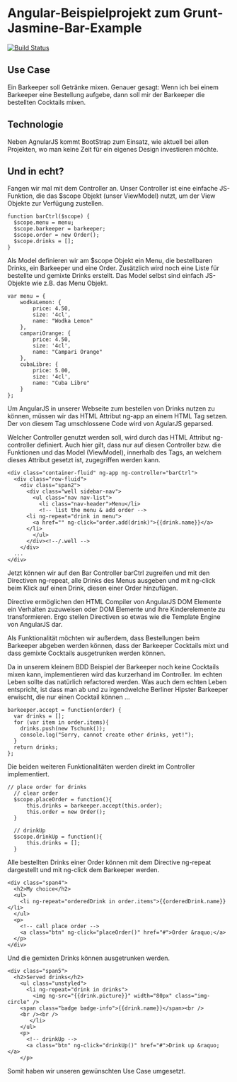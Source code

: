 Angular-Beispielprojekt zum Grunt-Jasmine-Bar-Example
=====================================================

[![Build Status](https://travis-ci.org/simonox/grunt-jasmine-bar-example.png)](https://travis-ci.org/simonox/grunt-jasmine-bar-example)


Use Case
--------
Ein Barkeeper soll Getränke mixen. Genauer gesagt: Wenn ich bei einem Barkeeper eine Bestellung aufgebe, dann soll mir der Barkeeper die bestellten Cocktails mixen.

Technologie
-----------
Neben AgnularJS kommt BootStrap zum Einsatz, wie aktuell bei allen Projekten, wo man keine Zeit für ein eigenes Design investieren möchte.

Und in echt?
------------
Fangen wir mal mit dem Controller an. Unser Controller ist eine einfache JS-Funktion, die das $scope Objekt (unser ViewModel) nutzt, um der View Objekte zur Verfügung zustellen.

	function barCtrl($scope) {
	  $scope.menu = menu;
	  $scope.barkeeper = barkeeper;
	  $scope.order = new Order();
	  $scope.drinks = [];
	}
Als Model definieren wir am $scope Objekt ein Menu, die bestellbaren Drinks, ein Barkeeper und eine Order. Zusätzlich wird noch eine Liste für bestellte und gemixte Drinks erstellt. Das Model selbst sind einfach JS-Objekte wie z.B. das Menu Objekt.

	var menu = {
	    wodkaLemon: {
	        price: 4.50,
	        size: '4cl',
	        name: "Wodka Lemon"
	    },
	    campariOrange: {
	        price: 4.50,
	        size: '4cl',
	        name: "Campari Orange"
	    },
	    cubaLibre: {
	        price: 5.00,
	        size: '4cl',
	        name: "Cuba Libre"
	    }
	};

Um AngularJS in unserer Webseite zum bestellen von Drinks nutzen zu können, müssen wir das HTML Attribut ng-app an einem HTML Tag setzen. Der von diesem Tag umschlossene Code wird von AgularJS geparsed.

Welcher Controller genutzt werden soll, wird durch das HTML Attribut ng-controller definiert. Auch hier gilt, dass nur auf diesen Controller bzw. die Funktionen und das Model (ViewModel), innerhalb des Tags, an welchem dieses Attribut gesetzt ist, zugegriffen werden kann.

	<div class="container-fluid" ng-app ng-controller="barCtrl">
	  <div class="row-fluid">
	    <div class="span2">
	      <div class="well sidebar-nav">
	        <ul class="nav nav-list">
	          <li class="nav-header">Menu</li>
	          <!-- list the menu & add order -->
	      <li ng-repeat="drink in menu">
	        <a href="" ng-click="order.add(drink)">{{drink.name}}</a>
	      </li>
	        </ul>
	      </div><!--/.well -->
	    </div>
	  ...
	</div>

Jetzt können wir auf den Bar Controller  barCtrl  zugreifen und mit den Directiven ng-repeat, alle Drinks des Menus ausgeben und mit ng-click beim Klick auf einen Drink, diesen einer Order hinzufügen.

Directive ermöglichen den HTML Compiler von AngularJS DOM Elemente ein Verhalten zuzuweisen oder DOM Elemente und ihre Kinderelemente zu transformieren. Ergo stellen Directiven so etwas wie die Template Engine von AngularJS dar.

Als Funktionalität möchten wir außerdem, dass Bestellungen beim Barkeeper abgeben werden können, dass der Barkeeper Cocktails mixt und dass gemixte Cocktails ausgetrunken werden können.

Da in unserem kleinem BDD Beispiel der Barkeeper noch keine Cocktails mixen kann, implementieren wird das kurzerhand im Controller. Im echten Leben sollte das natürlich refactored werden. Was auch dem echten Leben entspricht, ist dass man ab und zu irgendwelche Berliner Hipster Barkeeper erwischt, die nur einen Cocktail können …


	barkeeper.accept = function(order) {
	  var drinks = [];
	  for (var item in order.items){
	    drinks.push(new Tschunk());
	    console.log("Sorry, cannot create other drinks, yet!");
	  }
	  return drinks;
	};

Die beiden weiteren Funktionalitäten werden direkt im Controller implementiert.

	// place order for drinks
	  // clear order
	  $scope.placeOrder = function(){
	      this.drinks = barkeeper.accept(this.order);
	      this.order = new Order();
	  }
   
	  // drinkUp
	  $scope.drinkUp = function(){
	      this.drinks = [];
	  }
  
Alle bestellten Drinks einer Order können mit dem Directive ng-repeat dargestellt und mit ng-click dem Barkeeper  werden.

	<div class="span4">
	  <h2>My choice</h2>
	  <ul>
	    <li ng-repeat="orderedDrink in order.items">{{orderedDrink.name}}</li>
	  </ul>
	  <p>
	    <!-- call place order -->
	    <a class="btn" ng-click="placeOrder()" href="#">Order &raquo;</a>
	  </p>
	</div>

Und die gemixten Drinks können ausgetrunken werden.

	<div class="span5">
	  <h2>Served drinks</h2>
	    <ul class="unstyled">
	      <li ng-repeat="drink in drinks">
	        <img ng-src="{{drink.picture}}" width="80px" class="img-circle" />
	    <span class="badge badge-info">{{drink.name}}</span><br />
	    <br /><br />    
	       </li>
	    </ul>
	    <p>
	      <!-- drinkUp -->
	      <a class="btn" ng-click="drinkUp()" href="#">Drink up &raquo;</a>
	    </p>
</div>

Somit haben wir unseren gewünschten Use Case umgesetzt.
